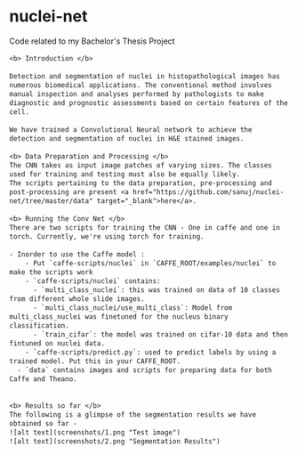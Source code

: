 # nuclei-net

Code related to my Bachelor's Thesis Project

  	<b> Introduction </b>

	Detection and segmentation of nuclei in histopathological images has numerous biomedical applications. The conventional method involves manual inspection and analyses performed by pathologists to make diagnostic and prognostic assessments based on certain features of the cell.

	We have trained a Convolutional Neural network to achieve the detection and segmentation of nuclei in H&E stained images. 

	<b> Data Preparation and Processing </b>
	The CNN takes as input image patches of varying sizes. The classes used for training and testing must also be equally likely.
	The scripts pertaining to the data preparation, pre-processing and post-processing are present <a href="https://github.com/sanuj/nuclei-net/tree/master/data" target="_blank">here</a>.

	<b> Running the Conv Net </b>
	There are two scripts for training the CNN - One in caffe and one in torch. Currently, we're using torch for training.

	- Inorder to use the Caffe model :
		- Put `caffe-scripts/nuclei` in `CAFFE_ROOT/examples/nuclei` to make the scripts work
	    - `caffe-scripts/nuclei` contains:
	      - `multi_class_nuclei`: this was trained on data of 10 classes from different whole slide images.
	      - `multi_class_nuclei/use_multi_class`: Model from multi_class_nuclei was finetuned for the nucleus binary classification.
	      - `train_cifar`: the model was trained on cifar-10 data and then fintuned on nuclei data.
	    - `caffe-scripts/predict.py`: used to predict labels by using a trained model. Put this in your CAFFE_ROOT.
	  - `data` contains images and scripts for preparing data for both Caffe and Theano.


	<b> Results so far </b>
	The following is a glimpse of the segmentation results we have obtained so far -
	![alt text](screenshots/1.png "Test image")
	![alt text](screenshots/2.png "Segmentation Results")





